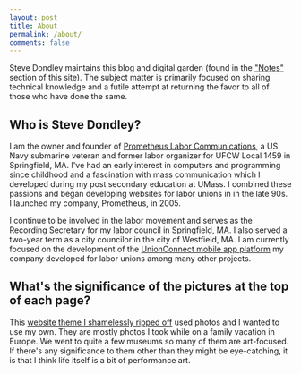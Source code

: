 ```yaml
---
layout: post
title: About
permalink: /about/
comments: false
---
```


Steve Dondley maintains this blog and digital garden (found in the ["Notes"](/notes/) section of this site). The subject matter is primarily focused on sharing technical knowledge and a futile attempt at returning the favor to all of those who have done the same.

## Who is Steve Dondley?
I am the owner and founder of [Prometheus Labor
Communications](http://prometheuslabor.com), a US Navy submarine veteran
and former labor organizer for UFCW Local 1459 in Springfield, MA. I've had an early
interest in computers and programming since childhood and a fascination with
mass communication which I developed during my post secondary education at
UMass. I combined these passions and began developing websites for labor unions in
in the late 90s. I launched my company, Prometheus, in 2005.

I continue to be involved in the labor movement and serves as the
Recording Secretary for my labor council in Springfield, MA. I also served a
two-year term as a city councilor in the city of Westfield, MA. I am currently
focused on the development of the [UnionConnect mobile app
platform](https://unionconnect.com) my company developed for labor unions among
many other projects.

## What's the significance of the pictures at the top of each page?

This [website theme I shamelessly ripped off](https://github.com/MaximeKjaer/kjaer.io) used
photos and I wanted to use my own. They are mostly photos I took while on a
family vacation in Europe. We went to quite a few museums so many of them are
art-focused. If there's any significance to them other than they might be
eye-catching, it is that I think life itself is a bit of performance
art.
